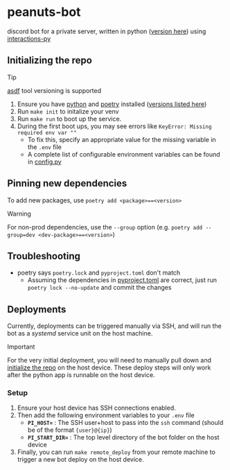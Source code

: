 # peanuts-bot
discord bot for a private server, written in python ([version here](.tool-versions)) using [interactions-py](https://github.com/interactions-py/interactions.py)

## Initializing the repo
> [!TIP]
> [asdf](https://asdf-vm.com) tool versioning is supported
1. Ensure you have [python](https://www.python.org) and [poetry](https://python-poetry.org) installed ([versions listed here](.tool-versions))
1. Run `make init` to initalize your venv
1. Run `make run` to boot up the service.
1. During the first boot ups, you may see errors like `KeyError: Missing required env var ""`
    - To fix this, specify an appropriate value for the missing variable in the `.env` file
    - A complete list of configurable environment variables can be found in [config.py](peanuts_bot/config.py)

## Pinning new dependencies
To add new packages, use `poetry add <package>==<version>`
> [!WARNING]
> For non-prod dependencies, use the `--group` option (e.g. `poetry add --group=dev <dev-package>==<version>`)

## Troubleshooting
- poetry says `poetry.lock` and `pyproject.toml` don't match
    - Assuming the dependencies in [pyproject.toml](pyproject.toml) are correct, just run `poetry lock --no-update` and commit the changes

## Deployments
Currently, deployments can be triggered manually via SSH, and will run the bot as a _systemd_ service unit on the host machine.

> [!IMPORTANT]
> For the very initial deployment, you will need to manually pull down and [initialize the repo](#initializing-the-repo) on the host device.
These deploy steps will only work after the python app is runnable on the host device.

### Setup
1. Ensure your host device has SSH connections enabled.
1. Then add the following environment variables to your `.env` file
    - **`PI_HOST=`** : The SSH user+host to pass into the `ssh` command (should be of the format `{user}@{ip}`)
    - **`PI_START_DIR=`** : The top level directory of the bot folder on the host device
1. Finally, you can run `make remote_deploy` from your remote machine to trigger a new bot deploy on the host device.
